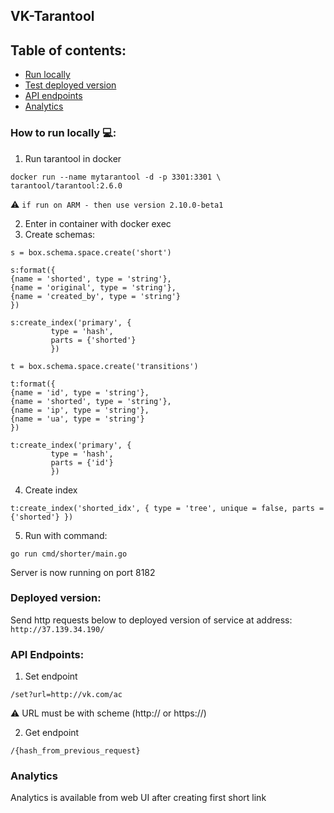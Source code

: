 ## VK-Tarantool

## Table of contents:
* [Run locally](#local)
* [Test deployed version](#deployed)
* [API endpoints](#endpoints)
* [Analytics](#analytics)

### How to run locally 💻:
<a name="local"></a>
1) Run tarantool in docker
```code
docker run --name mytarantool -d -p 3301:3301 \
tarantool/tarantool:2.6.0
```
⚠️ `if run on ARM - then use version 2.10.0-beta1`

2) Enter in container with docker exec
3) Create schemas:
```code
s = box.schema.space.create('short')

s:format({
{name = 'shorted', type = 'string'},
{name = 'original', type = 'string'},
{name = 'created_by', type = 'string'}
})

s:create_index('primary', {
         type = 'hash',
         parts = {'shorted'}
         })
```

```code
t = box.schema.space.create('transitions')

t:format({
{name = 'id', type = 'string'},
{name = 'shorted', type = 'string'},
{name = 'ip', type = 'string'},
{name = 'ua', type = 'string'}
})

t:create_index('primary', {
         type = 'hash',
         parts = {'id'}
         })
```

4) Create index
```code
t:create_index('shorted_idx', { type = 'tree', unique = false, parts = {'shorted'} })
```

5) Run with command:
```code
go run cmd/shorter/main.go
```
Server is now running on port 8182

### Deployed version:
<a name="deployed"></a>
Send http requests below to deployed version of service at address:
```http://37.139.34.190/```

### API Endpoints:
<a name="endpoints"></a>
1) Set endpoint
```code
/set?url=http://vk.com/ac
```
⚠️ URL must be with scheme (http:// or https://)

2) Get endpoint
```code
/{hash_from_previous_request}
```

### Analytics
<a name="analytics"></a>
Analytics is available from web UI after creating first short link